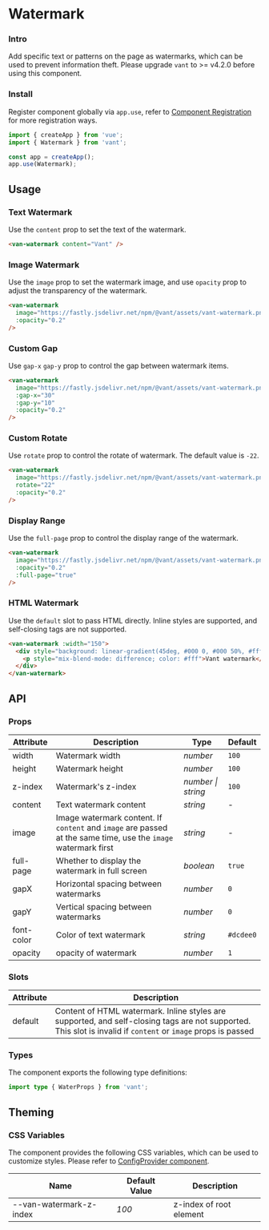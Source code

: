 # Watermark

### Intro

Add specific text or patterns on the page as watermarks, which can be used to prevent information theft. Please upgrade `vant` to >= v4.2.0 before using this component.

### Install

Register component globally via `app.use`, refer to [Component Registration](#/en-US/advanced-usage#zu-jian-zhu-ce) for more registration ways.

```js
import { createApp } from 'vue';
import { Watermark } from 'vant';

const app = createApp();
app.use(Watermark);
```

## Usage

### Text Watermark

Use the `content` prop to set the text of the watermark.

```html
<van-watermark content="Vant" />
```

### Image Watermark

Use the `image` prop to set the watermark image, and use `opacity` prop to adjust the transparency of the watermark.

```html
<van-watermark
  image="https://fastly.jsdelivr.net/npm/@vant/assets/vant-watermark.png"
  :opacity="0.2"
/>
```

### Custom Gap

Use `gap-x` `gap-y` prop to control the gap between watermark items.

```html
<van-watermark
  image="https://fastly.jsdelivr.net/npm/@vant/assets/vant-watermark.png"
  :gap-x="30"
  :gap-y="10"
  :opacity="0.2"
/>
```

### Custom Rotate

Use `rotate` prop to control the rotate of watermark. The default value is `-22`.

```html
<van-watermark
  image="https://fastly.jsdelivr.net/npm/@vant/assets/vant-watermark.png"
  rotate="22"
  :opacity="0.2"
/>
```

### Display Range

Use the `full-page` prop to control the display range of the watermark.

```html
<van-watermark
  image="https://fastly.jsdelivr.net/npm/@vant/assets/vant-watermark.png"
  :opacity="0.2"
  :full-page="true"
/>
```

### HTML Watermark

Use the `default` slot to pass HTML directly. Inline styles are supported, and self-closing tags are not supported.

```html
<van-watermark :width="150">
  <div style="background: linear-gradient(45deg, #000 0, #000 50%, #fff 50%)">
    <p style="mix-blend-mode: difference; color: #fff">Vant watermark</p>
  </div>
</van-watermark>
```

## API

### Props

| Attribute | Description | Type | Default |
| --- | --- | --- | --- |
| width | Watermark width | _number_ | `100` |
| height | Watermark height | _number_ | `100` |
| z-index | Watermark's z-index | _number \| string_ | `100` |
| content | Text watermark content | _string_ | - |
| image | Image watermark content. If `content` and `image` are passed at the same time, use the `image` watermark first | _string_ | - |
| full-page | Whether to display the watermark in full screen | _boolean_ | `true` |
| gapX | Horizontal spacing between watermarks | _number_ | `0` |
| gapY | Vertical spacing between watermarks | _number_ | `0` |
| font-color | Color of text watermark | _string_ | `#dcdee0` |
| opacity | opacity of watermark | _number_ | `1` |

### Slots

| Attribute | Description |
| --- | --- |
| default | Content of HTML watermark. Inline styles are supported, and self-closing tags are not supported. This slot is invalid if `content` or `image` props is passed |

### Types

The component exports the following type definitions:

```ts
import type { WaterProps } from 'vant';
```

## Theming

### CSS Variables

The component provides the following CSS variables, which can be used to customize styles. Please refer to [ConfigProvider component](#/en-US/config-provider).

| Name                    | Default Value | Description             |
| ----------------------- | ------------- | ----------------------- |
| --van-watermark-z-index | _100_         | z-index of root element |
